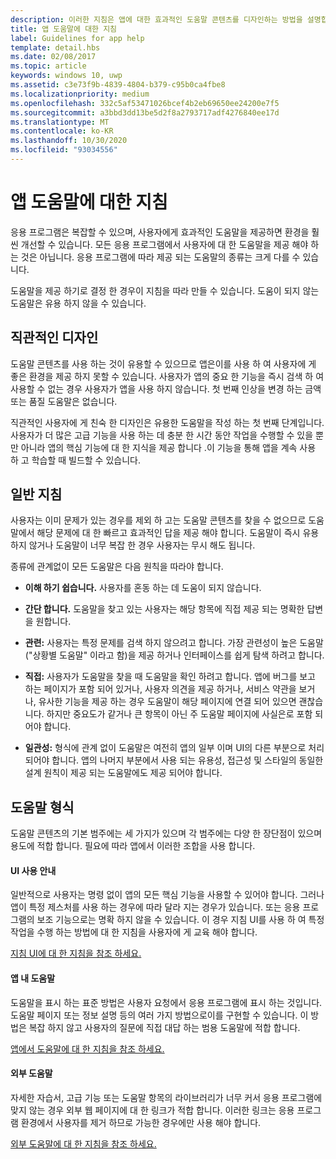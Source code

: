 ```yaml
---
description: 이러한 지침은 앱에 대한 효과적인 도움말 콘텐츠를 디자인하는 방법을 설명합니다.
title: 앱 도움말에 대한 지침
label: Guidelines for app help
template: detail.hbs
ms.date: 02/08/2017
ms.topic: article
keywords: windows 10, uwp
ms.assetid: c3e73f9b-4839-4804-b379-c95b0ca4fbe8
ms.localizationpriority: medium
ms.openlocfilehash: 332c5af53471026bcef4b2eb69650ee24200e7f5
ms.sourcegitcommit: a3bbd3dd13be5d2f8a2793717adf4276840ee17d
ms.translationtype: MT
ms.contentlocale: ko-KR
ms.lasthandoff: 10/30/2020
ms.locfileid: "93034556"
---
```

# <a name="guidelines-for-app-help"></a>앱 도움말에 대한 지침

응용 프로그램은 복잡할 수 있으며, 사용자에게 효과적인 도움말을 제공하면 환경을 훨씬 개선할 수 있습니다. 모든 응용 프로그램에서 사용자에 대 한 도움말을 제공 해야 하는 것은 아닙니다. 응용 프로그램에 따라 제공 되는 도움말의 종류는 크게 다를 수 있습니다.

도움말을 제공 하기로 결정 한 경우이 지침을 따라 만들 수 있습니다. 도움이 되지 않는 도움말은 유용 하지 않을 수 있습니다.

## <a name="intuitive-design"></a>직관적인 디자인

도움말 콘텐츠를 사용 하는 것이 유용할 수 있으므로 앱은이를 사용 하 여 사용자에 게 좋은 환경을 제공 하지 못할 수 있습니다. 사용자가 앱의 중요 한 기능을 즉시 검색 하 여 사용할 수 없는 경우 사용자가 앱을 사용 하지 않습니다. 첫 번째 인상을 변경 하는 금액 또는 품질 도움말은 없습니다.

직관적인 사용자에 게 친숙 한 디자인은 유용한 도움말을 작성 하는 첫 번째 단계입니다. 사용자가 더 많은 고급 기능을 사용 하는 데 충분 한 시간 동안 작업을 수행할 수 있을 뿐만 아니라 앱의 핵심 기능에 대 한 지식을 제공 합니다 .이 기능을 통해 앱을 계속 사용 하 고 학습할 때 빌드할 수 있습니다.

## <a name="general-instructions"></a>일반 지침

사용자는 이미 문제가 있는 경우를 제외 하 고는 도움말 콘텐츠를 찾을 수 없으므로 도움말에서 해당 문제에 대 한 빠르고 효과적인 답을 제공 해야 합니다. 도움말이 즉시 유용 하지 않거나 도움말이 너무 복잡 한 경우 사용자는 무시 해도 됩니다.

종류에 관계없이 모든 도움말은 다음 원칙을 따라야 합니다.

-   **이해 하기 쉽습니다.** 사용자를 혼동 하는 데 도움이 되지 않습니다.

-   **간단 합니다.** 도움말을 찾고 있는 사용자는 해당 항목에 직접 제공 되는 명확한 답변을 원합니다.

-   **관련:** 사용자는 특정 문제를 검색 하지 않으려고 합니다. 가장 관련성이 높은 도움말 ("상황별 도움말" 이라고 함)을 제공 하거나 인터페이스를 쉽게 탐색 하려고 합니다.

-   **직접:** 사용자가 도움말을 찾을 때 도움말을 확인 하려고 합니다. 앱에 버그를 보고 하는 페이지가 포함 되어 있거나, 사용자 의견을 제공 하거나, 서비스 약관을 보거나, 유사한 기능을 제공 하는 경우 도움말이 해당 페이지에 연결 되어 있으면 괜찮습니다. 하지만 중요도가 같거나 큰 항목이 아닌 주 도움말 페이지에 사실은로 포함 되어야 합니다.

-   **일관성:** 형식에 관계 없이 도움말은 여전히 앱의 일부 이며 UI의 다른 부분으로 처리 되어야 합니다. 앱의 나머지 부분에서 사용 되는 유용성, 접근성 및 스타일의 동일한 설계 원칙이 제공 되는 도움말에도 제공 되어야 합니다.

## <a name="types-of-help"></a>도움말 형식

도움말 콘텐츠의 기본 범주에는 세 가지가 있으며 각 범주에는 다양 한 장단점이 있으며 용도에 적합 합니다. 필요에 따라 앱에서 이러한 조합을 사용 합니다.

#### <a name="instructional-ui"></a>UI 사용 안내

일반적으로 사용자는 명령 없이 앱의 모든 핵심 기능을 사용할 수 있어야 합니다. 그러나 앱이 특정 제스처를 사용 하는 경우에 따라 달라 지는 경우가 있습니다. 또는 응용 프로그램의 보조 기능으로는 명확 하지 않을 수 있습니다. 이 경우 지침 UI를 사용 하 여 특정 작업을 수행 하는 방법에 대 한 지침을 사용자에 게 교육 해야 합니다.

[지침 UI에 대 한 지침을 참조 하세요.](instructional-ui.md)

#### <a name="in-app-help"></a>앱 내 도움말

도움말을 표시 하는 표준 방법은 사용자 요청에서 응용 프로그램에 표시 하는 것입니다. 도움말 페이지 또는 정보 설명 등의 여러 가지 방법으로이를 구현할 수 있습니다. 이 방법은 복잡 하지 않고 사용자의 질문에 직접 대답 하는 범용 도움말에 적합 합니다.

[앱에서 도움말에 대 한 지침을 참조 하세요.](in-app-help.md)

#### <a name="external-help"></a>외부 도움말

자세한 자습서, 고급 기능 또는 도움말 항목의 라이브러리가 너무 커서 응용 프로그램에 맞지 않는 경우 외부 웹 페이지에 대 한 링크가 적합 합니다. 이러한 링크는 응용 프로그램 환경에서 사용자를 제거 하므로 가능한 경우에만 사용 해야 합니다.

[외부 도움말에 대 한 지침을 참조 하세요.](external-help.md)


